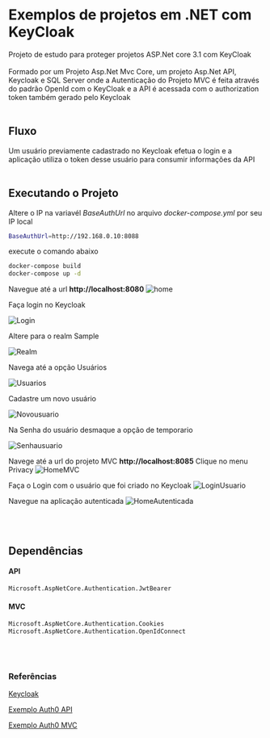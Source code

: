 # Exemplos de projetos em .NET com KeyCloak

Projeto de estudo para proteger projetos ASP.Net core 3.1 com KeyCloak<br/><br/>
Formado por um Projeto Asp.Net Mvc Core, um projeto Asp.Net API, Keycloak e SQL Server onde a Autenticação do Projeto MVC é feita através do padrão OpenId com o KeyCloak e a API é acessada com o authorization token também gerado pelo Keycloak <br/>
<br/>
## Fluxo 
Um usuário previamente cadastrado no Keycloak efetua o login e a aplicação utiliza o token desse usuário para consumir informações da API
<br/>
<br/>

## Executando o Projeto
Altere o IP na variavél *BaseAuthUrl* no arquivo *docker-compose.yml* por seu IP local
```bash
BaseAuthUrl=http://192.168.0.10:8088
```


execute o comando abaixo
```bash
docker-compose build
docker-compose up -d 
```

Navegue até a url **http://localhost:8080**
![home](asset/01%20HomeKeycloak.PNG)

Faça login no Keycloak

![Login](asset/02%20LoginKeyCloak.PNG)

Altere para o realm Sample

![Realm](asset/03%20RealmKeyCloak.PNG)

Navega até a opção Usuários

![Usuarios](asset/04%20UsuariosKeycloak.PNG)

Cadastre um novo usuário

![Novousuario](asset/05%20RegistroUsuariosKeycloak.PNG)

Na Senha do usuário desmaque a opção de temporario

![Senhausuario](asset/06%20SenhaUsuariosKeycloak.PNG)


Navege até a url do projeto MVC **http://localhost:8085**
Clique no menu Privacy
![HomeMVC](asset/07%20HomeDoMVC.PNG)

Faça o Login com o usuário que foi criado no Keycloak
![LoginUsuario](asset/02%20LoginKeyCloak.PNG)

Navegue na aplicação autenticada
![HomeAutenticada](asset/09%20HomeAutenticada.PNG)

<br/>
<br/>

## Dependências

#### API

```bash
Microsoft.AspNetCore.Authentication.JwtBearer
```


#### MVC
```bash
Microsoft.AspNetCore.Authentication.Cookies 
Microsoft.AspNetCore.Authentication.OpenIdConnect
```




<br/>
<br/>


### Referências
[Keycloak](https://www.keycloak.org/docs/latest/getting_started/)

[Exemplo Auth0 API](https://auth0.com/docs/quickstart/backend/aspnet-core-webapi)

[Exemplo Auth0 MVC](https://auth0.com/docs/quickstart/webapp/aspnet-core-3)
